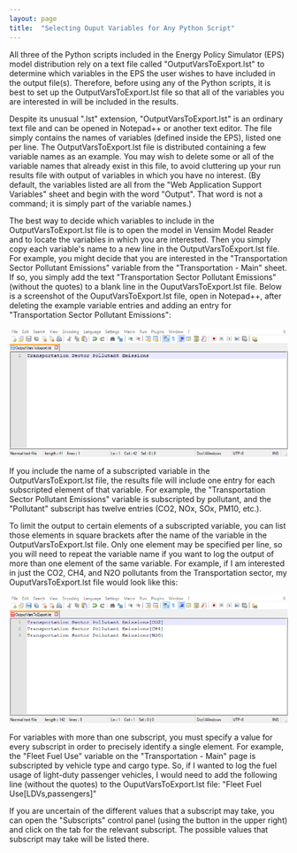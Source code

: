 ```yaml
---
layout: page
title:  "Selecting Ouput Variables for Any Python Script"
---
```


All three of the Python scripts included in the Energy Policy Simulator (EPS) model distribution rely on a text file called "OutputVarsToExport.lst" to determine which variables in the EPS the user wishes to have included in the output file(s).  Therefore, before using any of the Python scripts, it is best to set up the OutputVarsToExport.lst file so that all of the variables you are interested in will be included in the results.

Despite its unusual ".lst" extension, "OutputVarsToExport.lst" is an ordinary text file and can be opened in Notepad++ or another text editor.  The file simply contains the names of variables (defined inside the EPS), listed one per line.  The OutputVarsToExport.lst file is distributed containing a few variable names as an example.  You may wish to delete some or all of the variable names that already exist in this file, to avoid cluttering up your run results file with output of variables in which you have no interest.  (By default, the variables listed are all from the "Web Application Support Variables" sheet and begin with the word "Output".  That word is not a command; it is simply part of the variable names.)

The best way to decide which variables to include in the OutputVarsToExport.lst file is to open the model in Vensim Model Reader and to locate the variables in which you are interested.  Then you simply copy each variable's name to a new line in the OutputVarsToExport.lst file.  For example, you might decide that you are interested in the "Transportation Sector Pollutant Emissions" variable from the "Transportation - Main" sheet.  If so, you simply add the text "Transportation Sector Pollutant Emissions" (without the quotes) to a blank line in the OuputVarsToExport.lst file.  Below is a screenshot of the OuputVarsToExport.lst file, open in Notepad++, after deleting the example variable entries and adding an entry for "Transportation Sector Pollutant Emissions":

![one variable in OutputVarsToExport.lst file](selecting-output-variables-OneVarEntry.png)

If you include the name of a subscripted variable in the OutputVarsToExport.lst file, the results file will include one entry for each subscripted element of that variable.  For example, the "Transportation Sector Pollutant Emissions" variable is subscripted by pollutant, and the "Pollutant" subscript has twelve entries (CO2, NOx, SOx, PM10, etc.).

To limit the output to certain elements of a subscripted variable, you can list those elements in square brackets after the name of the variable in the OutputVarsToExport.lst file.  Only one element may be specified per line, so you will need to repeat the variable name if you want to log the output of more than one element of the same variable.  For example, if I am interested in just the CO2, CH4, and N2O pollutants from the Transportation sector, my OuputVarsToExport.lst file would look like this:

![subscript elements of one variable in OutputVarsToExport.lst file](selecting-output-variables-SubscriptsEntry.png)

For variables with more than one subscript, you must specify a value for every subscript in order to precisely identify a single element.  For example, the "Fleet Fuel Use" variable on the "Transportation - Main" page is subscripted by vehicle type and cargo type.  So, if I wanted to log the fuel usage of light-duty passenger vehicles, I would need to add the following line (without the quotes) to the OuputVarsToExport.lst file: "Fleet Fuel Use[LDVs,passengers]"

If you are uncertain of the different values that a subscript may take, you can open the "Subscripts" control panel (using the button in the upper right) and click on the tab for the relevant subscript.  The possible values that subscript may take will be listed there.